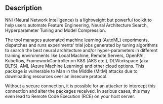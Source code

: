 ## Description

NNI (Neural Network Intelligence) is a lightweight but powerful toolkit to help users automate Feature Engineering, Neural Architecture Search, Hyperparameter Tuning and Model Compression.

The tool manages automated machine learning (AutoML) experiments, dispatches and runs experiments' trial jobs generated by tuning algorithms to search the best neural architecture and/or hyper-parameters in different training environments like Local Machine, Remote Servers, OpenPAI, Kubeflow, FrameworkController on K8S (AKS etc.), DLWorkspace (aka. DLTS), AML (Azure Machine Learning) and other cloud options.
This package is vulnerable to Man in the Middle (MitM) attacks due to downloading resources over an insecure protocol.

Without a secure connection, it is possible for an attacker to intercept this connection and alter the packages received. In serious cases, this may even lead to Remote Code Execution (RCE) on your host server.
